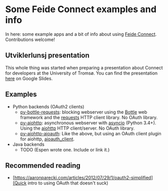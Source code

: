 # Some Feide Connect examples and info

In here: some example apps and a bit of info about using [Feide Connect](http://feideconnect.no/). Contributions welcome!


## Utviklerlunsj presentation

This whole thing was started when preparing a presentation about Connect for developers at the University of Tromsø. You can find the presentation [here](https://docs.google.com/presentation/d/1QcMZA4vJi_3WGzimr6jcNo3X03hq27ZJlGid4Tqdci8/edit?usp=sharing) on Google Slides.


## Examples

* Python backends (OAuth2 clients)
    * [py-bottle-requests](py-bottle-requests/): blocking webserver using the [Bottle](http://bottlepy.org) web framework and the [requests](http://python-requests.org) HTTP client library. No OAuth library.
    * [py-aiohttp](py-aiohttp/): asynchronous webserver with [asyncio](https://docs.python.org/3/library/asyncio.html) (Python 3.4+). Using the [aiohttp](http://aiohttp.readthedocs.org/en/stable/index.html) HTTP client/server. No OAuth library.
    * [py-aiohttp-aioauth](py-aiohttp-aioauth/): Like the above, but using an OAuth client plugin for aiohttp, [aioauth\_client](https://github.com/klen/aioauth-client).
* Java backends
    * TODO (Espen wrote one. Include or link it.)

## Recommended reading

* [https://aaronparecki.com/articles/2012/07/29/1/oauth2-simplified](Quick intro to using OAuth that doesn't suck)
